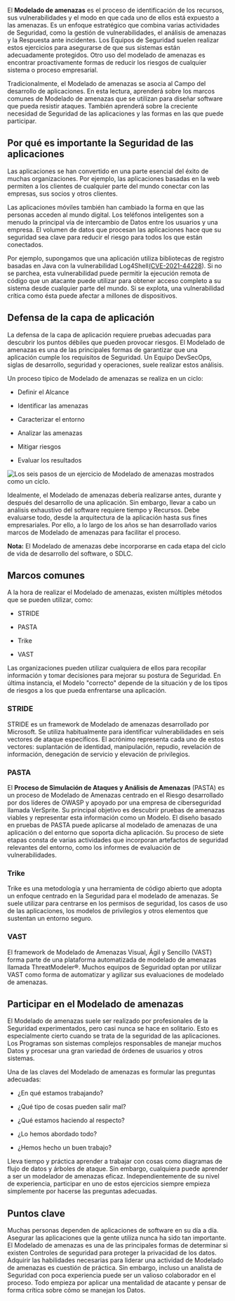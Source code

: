 
El **Modelado de amenazas** es el proceso de identificación de los recursos, sus vulnerabilidades y el modo en que cada uno de ellos está expuesto a las amenazas. Es un enfoque estratégico que combina varias actividades de Seguridad, como la gestión de vulnerabilidades, el análisis de amenazas y la Respuesta ante incidentes. Los Equipos de Seguridad suelen realizar estos ejercicios para asegurarse de que sus sistemas están adecuadamente protegidos. Otro uso del modelado de amenazas es encontrar proactivamente formas de reducir los riesgos de cualquier sistema o proceso empresarial.

Tradicionalmente, el Modelado de amenazas se asocia al Campo del desarrollo de aplicaciones. En esta lectura, aprenderá sobre los marcos comunes de Modelado de amenazas que se utilizan para diseñar software que pueda resistir ataques. También aprenderá sobre la creciente necesidad de Seguridad de las aplicaciones y las formas en las que puede participar.

## Por qué es importante la Seguridad de las aplicaciones

Las aplicaciones se han convertido en una parte esencial del éxito de muchas organizaciones. Por ejemplo, las aplicaciones basadas en la web permiten a los clientes de cualquier parte del mundo conectar con las empresas, sus socios y otros clientes.

Las aplicaciones móviles también han cambiado la forma en que las personas acceden al mundo digital. Los teléfonos inteligentes son a menudo la principal vía de intercambio de Datos entre los usuarios y una empresa. El volumen de datos que procesan las aplicaciones hace que su seguridad sea clave para reducir el riesgo para todos los que están conectados.

Por ejemplo, supongamos que una aplicación utiliza bibliotecas de registro basadas en Java con la vulnerabilidad Log4Shell[(CVE-2021-44228](https://nvd.nist.gov/vuln/detail/CVE-2021-44228)). Si no se parchea, esta vulnerabilidad puede permitir la ejecución remota de código que un atacante puede utilizar para obtener acceso completo a su sistema desde cualquier parte del mundo. Si se explota, una vulnerabilidad crítica como ésta puede afectar a millones de dispositivos.

## Defensa de la capa de aplicación

La defensa de la capa de aplicación requiere pruebas adecuadas para descubrir los puntos débiles que pueden provocar riesgos. El Modelado de amenazas es una de las principales formas de garantizar que una aplicación cumple los requisitos de Seguridad. Un Equipo DevSecOps, siglas de desarrollo, seguridad y operaciones, suele realizar estos análisis.

Un proceso típico de Modelado de amenazas se realiza en un ciclo:

- Definir el Alcance
    
- Identificar las amenazas
    
- Caracterizar el entorno
    
- Analizar las amenazas
    
- Mitigar riesgos
    
- Evaluar los resultados
    

![Los seis pasos de un ejercicio de Modelado de amenazas mostrados como un ciclo.](https://d3c33hcgiwev3.cloudfront.net/imageAssetProxy.v1/jcxiyXGsSgiFzXVKEA2MlA_e5fb4921773047658ae29b53532617f1_IkNCZRnA8vFZL9bPa3yahdiNcz5YvwZzxcn1GyvaYWkF00CzvIWq3MkCyR_IgzOSs5bKO7iIiROjznDNMHk60Cun_ZP-OriA0rGw7gQqWHj-jiTAFPzddosn0AJ9zQxySZuHVXi856Oqf1ZWNZBt34U?expiry=1759363200000&hmac=JUl9ZNRQ_YnYagee3t8SBBuxgqG55rl_AU9UYSaAMek)

Idealmente, el Modelado de amenazas debería realizarse antes, durante y después del desarrollo de una aplicación. Sin embargo, llevar a cabo un análisis exhaustivo del software requiere tiempo y Recursos. Debe evaluarse todo, desde la arquitectura de la aplicación hasta sus fines empresariales. Por ello, a lo largo de los años se han desarrollado varios marcos de Modelado de amenazas para facilitar el proceso.

**Nota:** El Modelado de amenazas debe incorporarse en cada etapa del ciclo de vida de desarrollo del software, o SDLC.

## Marcos comunes

A la hora de realizar el Modelado de amenazas, existen múltiples métodos que se pueden utilizar, como:

- STRIDE
    
- PASTA
    
- Trike
    
- VAST
    

Las organizaciones pueden utilizar cualquiera de ellos para recopilar información y tomar decisiones para mejorar su postura de Seguridad. En última instancia, el Modelo "correcto" depende de la situación y de los tipos de riesgos a los que pueda enfrentarse una aplicación.

### **STRIDE**

STRIDE es un framework de Modelado de amenazas desarrollado por Microsoft. Se utiliza habitualmente para identificar vulnerabilidades en seis vectores de ataque específicos. El acrónimo representa cada uno de estos vectores: suplantación de identidad, manipulación, repudio, revelación de información, denegación de servicio y elevación de privilegios.

### **PASTA**

El **Proceso de Simulación de Ataques y Análisis de Amenazas** (PASTA) es un proceso de Modelado de Amenazas centrado en el Riesgo desarrollado por dos líderes de OWASP y apoyado por una empresa de ciberseguridad llamada VerSprite. Su principal objetivo es descubrir pruebas de amenazas viables y representar esta información como un Modelo. El diseño basado en pruebas de PASTA puede aplicarse al modelado de amenazas de una aplicación o del entorno que soporta dicha aplicación. Su proceso de siete etapas consta de varias actividades que incorporan artefactos de seguridad relevantes del entorno, como los informes de evaluación de vulnerabilidades.

### **Trike**

Trike es una metodología y una herramienta de código abierto que adopta un enfoque centrado en la Seguridad para el modelado de amenazas. Se suele utilizar para centrarse en los permisos de seguridad, los casos de uso de las aplicaciones, los modelos de privilegios y otros elementos que sustentan un entorno seguro.

### **VAST**

El framework de Modelado de Amenazas Visual, Ágil y Sencillo (VAST) forma parte de una plataforma automatizada de modelado de amenazas llamada ThreatModeler®. Muchos equipos de Seguridad optan por utilizar VAST como forma de automatizar y agilizar sus evaluaciones de modelado de amenazas.

## Participar en el Modelado de amenazas

El Modelado de amenazas suele ser realizado por profesionales de la Seguridad experimentados, pero casi nunca se hace en solitario. Esto es especialmente cierto cuando se trata de la seguridad de las aplicaciones. Los Programas son sistemas complejos responsables de manejar muchos Datos y procesar una gran variedad de órdenes de usuarios y otros sistemas.

Una de las claves del Modelado de amenazas es formular las preguntas adecuadas:

- ¿En qué estamos trabajando?
    
- ¿Qué tipo de cosas pueden salir mal?
    
- ¿Qué estamos haciendo al respecto?
    
- ¿Lo hemos abordado todo?
    
- ¿Hemos hecho un buen trabajo?
    

Lleva tiempo y práctica aprender a trabajar con cosas como diagramas de flujo de datos y árboles de ataque. Sin embargo, cualquiera puede aprender a ser un modelador de amenazas eficaz. Independientemente de su nivel de experiencia, participar en uno de estos ejercicios siempre empieza simplemente por hacerse las preguntas adecuadas.

## Puntos clave

Muchas personas dependen de aplicaciones de software en su día a día. Asegurar las aplicaciones que la gente utiliza nunca ha sido tan importante. El Modelado de amenazas es una de las principales formas de determinar si existen Controles de seguridad para proteger la privacidad de los datos. Adquirir las habilidades necesarias para liderar una actividad de Modelado de amenazas es cuestión de práctica. Sin embargo, incluso un analista de Seguridad con poca experiencia puede ser un valioso colaborador en el proceso. Todo empieza por aplicar una mentalidad de atacante y pensar de forma crítica sobre cómo se manejan los Datos.